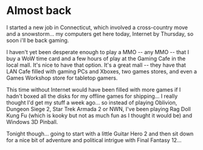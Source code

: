 # Almost back

I started a new job in Connecticut, which involved a cross-country move and a snowstorm... my computers get here today, Internet by Thursday, so soon i'll be back gaming.

I haven't yet been desperate enough to play a MMO -- any MMO -- that I buy a WoW time card and a few hours of play at the Gaming Cafe in the local mall. It's nice to have that option. It's a great mall -- they have that LAN Cafe filled with gaming PCs and Xboxes, two games stores, and even a Games Workshop store for tabletop gamers.

This time without Internet would have been filled with more games if I hadn't boxed all the disks for my offline games for shipping... I really thought I'd get my stuff a week ago... so instead of playing Oblivion, Dungeon Siege 2, Star Trek Armada 2 or NWN, I've been playing Rag Doll Kung Fu (which is kooky but not as much fun as I thought it would be) and Windows 3D Pinball.

Tonight though... going to start with a little Guitar Hero 2 and then sit down for a nice bit of adventure and political intrigue with Final Fantasy 12...
